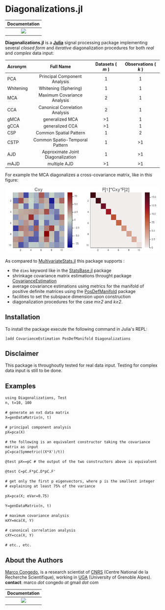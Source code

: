 # Diagonalizations.jl

| **Documentation**  | 
|:---------------------------------------:|
| [![](https://img.shields.io/badge/docs-dev-blue.svg)](https://Marco-Congedo.github.io/Diagonalizations.jl/dev) |

**Diagonalizations.jl** is a [**Julia**](https://julialang.org/) signal processing package implementing several *closed form* and *iterative* diagonalization procedures for both *real* and *complex* data input:

| Acronym   | Full Name | Datasets ( *m* ) | Observations ( *k* ) |
|:----------|:---------:|:---------:|:---------:|
| PCA | Principal Component Analysis | 1 | 1 |
| Whitening | Whitening (Sphering) | 1 | 1 |
| MCA | Maximum Covariance Analysis | 2 | 1 |
| CCA | Canonical Correlation Analysis | 2 | 1 |
| gMCA | generalized MCA | >1 | 1 |
| gCCA | generalized CCA | >1 | 1 |
| CSP | Common Spatial Pattern | 1 | 2 |
| CSTP | Common Spatio-Temporal Pattern | 1 | >1 |
| AJD | Approximate Joint Diagonalization | 1 | >1 |
| mAJD | multiple AJD | >1 | >1 |

For example the MCA diagonalizes a cross-covariance matrix, like in this figure:

![](/docs/src/assets/FigMCA.png)

As compared to [MultivariateStats.jl](https://github.com/JuliaStats/MultivariateStats.jl)
this package supports :
- the `dims` keyword like in the [StatsBase.jl](https://github.com/JuliaStats/StatsBase.jl) package
- shrinkage covariance matrix estimations throught package [CovarianceEstimation](https://github.com/mateuszbaran/CovarianceEstimation.jl)
- average covariance estimations using metrics for the manifold of positive definite matrices using the [PosDefManifold](https://github.com/Marco-Congedo/PosDefManifold.jl) package
- facilities to set the subspace dimension upon construction
- diagonalization procedures for the case *m≥2* and *k≥2*.

## Installation

To install the package execute the following command in Julia's REPL:

    ]add CovarianceEstimation PosDefManifold Diagonalizations

## Disclaimer

This package is throughoutly tested for real data input. Testing for complex data input is still to be done.

## Examples

```
using Diagonalizations, Test
n, t=10, 100

# generate an nxt data matrix
X=genDataMatrix(n, t)

# principal component analysis
pX=pca(X)

# the following is an equivalent constructor taking the covariance matrix as input
pC=pca(Symmetric((X*X')/t))

@test pX==pC # the output of the two constructors above is equivalent

@test C≈pC.F*pC.D*pC.F'  

# get only the first p eigenvectors, where p is the smallest integer
# explaining at least 75% of the variance

pX=pca(X; eVar=0.75) 

Y=genDataMatrix(n, t)

# maximum covariance analysis
mXY=mca(X, Y) 

# canonical correlation analysis
cXY=cca(X, Y)

# etc., etc.

```

## About the Authors

[Marco Congedo](https://sites.google.com/site/marcocongedo), is a research scientist of [CNRS](http://www.cnrs.fr/en) (Centre National de la Recherche Scientifique), working in [UGA](https://www.univ-grenoble-alpes.fr/english/) (University of Grenoble Alpes). **contact**: marco *dot* congedo *at* gmail *dot* com

| **Documentation**  | 
|:---------------------------------------:|
| [![](https://img.shields.io/badge/docs-dev-blue.svg)](https://Marco-Congedo.github.io/Diagonalizations.jl/dev) |
